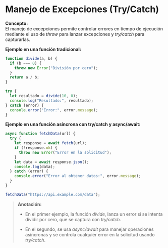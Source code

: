 # Manejo de Excepciones (Try/Catch)

**Concepto:**  
El manejo de excepciones permite controlar errores en tiempo de ejecución mediante el uso de _throw_ para lanzar excepciones y _try/catch_ para capturarlas.

**Ejemplo en una función tradicional:**

```javascript
function divide(a, b) {
  if (b === 0) {
    throw new Error("División por cero");
  }
  return a / b;
}

try {
  let resultado = divide(10, 0);
  console.log("Resultado:", resultado);
} catch (error) {
  console.error("Error:", error.message);
}
```

**Ejemplo en una función asíncrona con try/catch y async/await:**

```javascript
async function fetchData(url) {
  try {
    let response = await fetch(url);
    if (!response.ok) {
      throw new Error("Error en la solicitud");
    }
    let data = await response.json();
    console.log(data);
  } catch (error) {
    console.error("Error al obtener datos:", error.message);
  }
}

fetchData("https://api.example.com/data");
```

> **Anotación:**
> 
> - En el primer ejemplo, la función _divide_, lanza un error si se intenta dividir por cero, que se captura con _try/catch_.
>     
> - En el segundo, se usa _async/await_ para manejar operaciones asíncronas y se controla cualquier error en la solicitud usando _try/catch_.